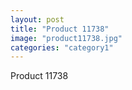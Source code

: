 ```yaml
---
layout: post
title: "Product 11738"
image: "product11738.jpg"
categories: "category1"
---
```

Product 11738

